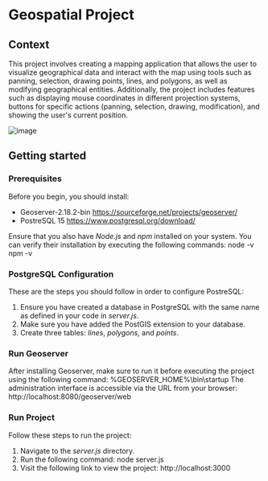 # Geospatial Project
## Context
This project involves creating a mapping application that allows the user to visualize geographical data and interact with the map using tools such as panning, selection, drawing points, lines, and polygons, as well as modifying geographical entities. Additionally, the project includes features such as displaying mouse coordinates in different projection systems, buttons for specific actions (panning, selection, drawing, modification), and showing the user's current position.

![image](https://github.com/mariem-mezghani/GeospatialProject/assets/118765518/bc8d1846-2cfb-4236-8b56-1eaf8291e8e3)


## Getting started
### Prerequisites
Before you begin, you should install:
 
* Geoserver-2.18.2-bin
https://sourceforge.net/projects/geoserver/
* PostreSQL 15
https://www.postgresql.org/download/

Ensure that you also have *Node.js* and *npm* installed on your system. You can verify their installation by executing the following commands:
node -v
npm -v 

### PostgreSQL Configuration
These are the steps you should follow in order to configure PostreSQL:
1. Ensure you have created a database in PostgreSQL with the same name as defined in your code in *server.js*.
2. Make sure you have added the PostGIS extension to your database.
3. Create three tables: *lines*, *polygons*, and *points*.

### Run Geoserver
After installing Geoserver, make sure to run it before executing the project using the following command:
%GEOSERVER_HOME%\bin\startup
The administration interface is accessible via the URL from your browser: http://localhost:8080/geoserver/web
### Run Project
Follow these steps to run the project:
1. Navigate to the *server.js* directory.
2. Run the following command:
node server.js
3. Visit the following link to view the project:
http://localhost:3000
